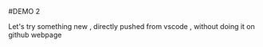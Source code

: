 #DEMO 2

Let's try something new , directly pushed from vscode , without doing it on github webpage
